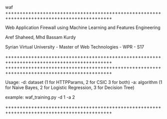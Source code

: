waf
+++++++++++++++++++++++++++++++++++++++++++++++++++++++++++++++++++++++++++++++++++++++++++

Web Application Firewall using Machine Learning and Features Engineering

Aref Shaheed, Mhd Bassam Kurdy

Syrian Virtual University - Master of Web Technologies - WPR - S17

+++++++++++++++++++++++++++++++++++++++++++++++++++++++++++++++++++++++++++++++++++++++++++ +++++++++++++++++++++++++++++++++++++++++++++++++++++++++++++++++++++++++++++++++++++++++++

Usage: -d: dataset (1 for HTTPParams, 2 for CSIC 3 for both) -a: algorithm (1 for Naive Bayes, 2 for Logistic Regression, 3 for Decision Tree)

example: waf_training.py -d 1 -a 2

+++++++++++++++++++++++++++++++++++++++++++++++++++++++++++++++++++++++++++++++++++++++++++